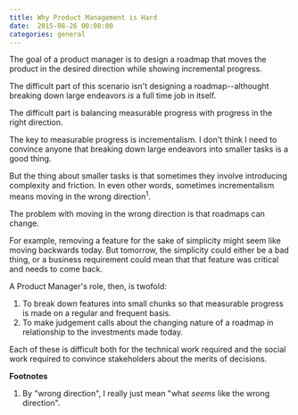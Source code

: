 ```yaml
---
title: Why Product Management is Hard
date:  2015-08-26 00:00:00
categories: general
---
```


The goal of a product manager is to design a roadmap
that moves the product in the desired direction
while showing incremental progress.

The difficult part of this scenario isn't designing
a roadmap--althought breaking down large endeavors
_is_ a full time job in itself.

The difficult part is balancing measurable progress
with progress in the right direction.

The key to measurable progress is incrementalism.
I don't think I need to convince anyone that breaking
down large endeavors into smaller tasks is a good thing.

But the thing about smaller tasks is that sometimes they involve
introducing complexity and friction. In even other words, sometimes
incrementalism means moving in the wrong direction<sup>1</sup>.

The problem with moving in the wrong direction is that
roadmaps can change.

For example, removing a feature for the sake of simplicity might
seem like moving backwards today. But tomorrow, the simplicity
could either be a bad thing, or a business requirement could mean
that that feature was critical and needs to come back.

A Product Manager's role, then, is twofold:

1. To break down features into small chunks so that measurable
progress is made on a regular and frequent basis.
1. To make judgement calls about the changing nature of a roadmap
in relationship to the investments made today.

Each of these is difficult both for the technical work required
and the social work required to convince stakeholders about the merits
of decisions.

**Footnotes**

1. By "wrong direction", I really just mean "what _seems_ like the
wrong direction".

